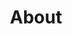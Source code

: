 ---
title: "About" 
description: "My About Page"
heroComponent:
  title: "About Me"
  content: "Amet culpa deserunt dolore Lorem nulla do adipisicing velit deserunt eiusmod non do incididunt. Eiusmod aute eiusmod esse est id adipisicing do. Ullamco velit ea sunt eiusmod proident"
  image:
    src: "/images/headshot.jpg"
    alt: "My headshot"
    width: 200
    height: 330
  link:
    href: "mailto:chris@codinginpublic.dev"
    style: "primary"
    text: "Contact Me"
---